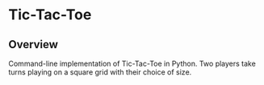 # Tic-Tac-Toe

## Overview
Command-line implementation of Tic-Tac-Toe in Python. Two players take turns playing on a square grid with their choice of size.
